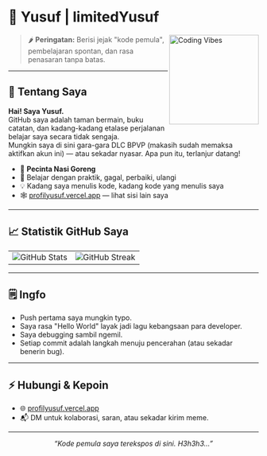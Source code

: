 # 🎩 Yusuf | limitedYusuf

<img align="right" src="https://media.giphy.com/media/M9gbBd9nbDrOTu1Mqx/giphy.gif" width="180" alt="Coding Vibes">

> 🌶️ **Peringatan:** Berisi jejak "kode pemula", pembelajaran spontan, dan rasa penasaran tanpa batas.

---

## 👾 Tentang Saya

**Hai! Saya Yusuf.**  
GitHub saya adalah taman bermain, buku catatan, dan kadang-kadang etalase perjalanan belajar saya secara tidak sengaja.  
Mungkin saya di sini gara-gara DLC BPVP (makasih sudah memaksa aktifkan akun ini) — atau sekadar nyasar. Apa pun itu, terlanjur datang!

- 🥘 **Pecinta Nasi Goreng**  
- 🌱 Belajar dengan praktik, gagal, perbaiki, ulangi  
- 💡 Kadang saya menulis kode, kadang kode yang menulis saya  
- 🕸️ [profilyusuf.vercel.app](https://profilyusuf.vercel.app) — lihat sisi lain saya

---

## 📈 Statistik GitHub Saya

<table>
  <tr>
    <td>
      <img src="https://github-readme-stats.vercel.app/api?username=limitedYusuf&show_icons=true&theme=dark&locale=id" alt="GitHub Stats" />
    </td>
    <td>
      <img src="https://github-readme-streak-stats.herokuapp.com/?user=limitedYusuf&theme=dark" alt="GitHub Streak" />
    </td>
  </tr>
</table>

---

## 🗒️ Ingfo

- Push pertama saya mungkin typo.  
- Saya rasa "Hello World" layak jadi lagu kebangsaan para developer.  
- Saya debugging sambil ngemil.  
- Setiap commit adalah langkah menuju pencerahan (atau sekadar benerin bug).

---

## ⚡ Hubungi & Kepoin

- 🌐 [profilyusuf.vercel.app](https://profilyusuf.vercel.app)  
- 📬 DM untuk kolaborasi, saran, atau sekadar kirim meme.

---

<p align="center">
  <i>“Kode pemula saya terekspos di sini. H3h3h3…”</i>
</p>
